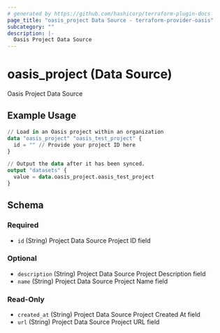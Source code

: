 ```yaml
---
# generated by https://github.com/hashicorp/terraform-plugin-docs
page_title: "oasis_project Data Source - terraform-provider-oasis"
subcategory: ""
description: |-
  Oasis Project Data Source
---
```


# oasis_project (Data Source)

Oasis Project Data Source

## Example Usage

```terraform
// Load in an Oasis project within an organization
data "oasis_project" "oasis_test_project" {
  id = "" // Provide your project ID here
}

// Output the data after it has been synced.
output "datasets" {
  value = data.oasis_project.oasis_test_project
}
```

<!-- schema generated by tfplugindocs -->
## Schema

### Required

- `id` (String) Project Data Source Project ID field

### Optional

- `description` (String) Project Data Source Project Description field
- `name` (String) Project Data Source Project Name field

### Read-Only

- `created_at` (String) Project Data Source Project Created At field
- `url` (String) Project Data Source Project URL field


